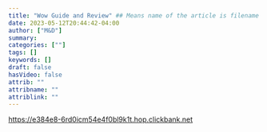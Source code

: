 ```yaml
---
title: "Wow Guide and Review" ## Means name of the article is filename
date: 2023-05-12T20:44:42-04:00
author: ["M&D"]
summary:
categories: [""]
tags: []
keywords: []
draft: false
hasVideo: false
attrib: ""
attribname: ""
attriblink: ""
---
```


https://e384e8-6rd0icm54e4f0bl9k1t.hop.clickbank.net
